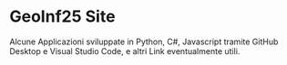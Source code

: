 # GeoInf25 Site

Alcune Applicazioni sviluppate in Python, C#, Javascript tramite GitHub Desktop e Visual Studio Code, e altri Link eventualmente utili. 
